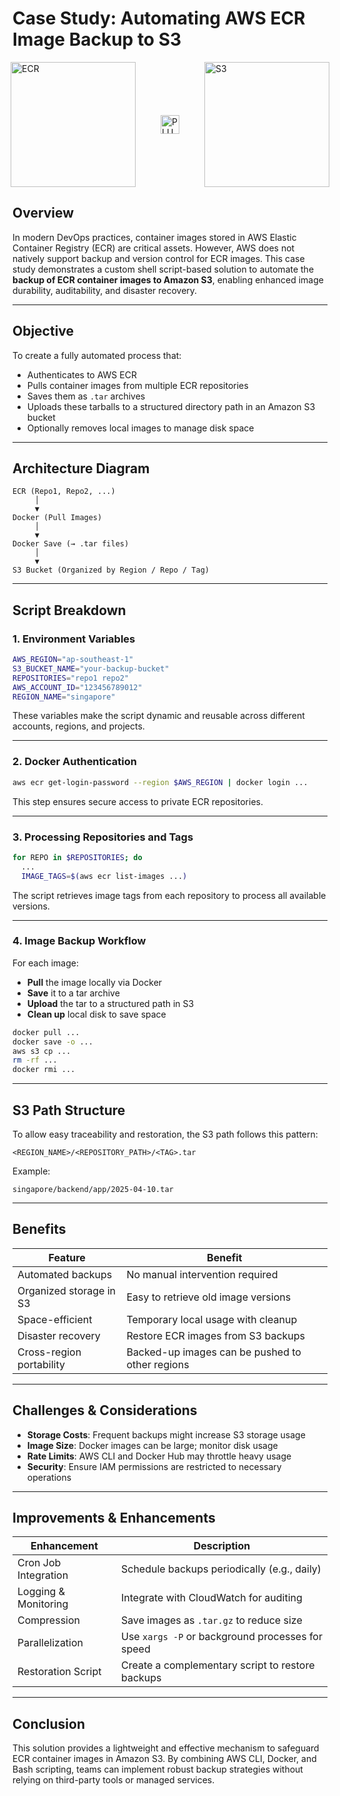 # **Case Study: Automating AWS ECR Image Backup to S3**

<div style="display: flex; justify-content: center; gap: 40px; align-items: center;">
  <img src="https://icon.icepanel.io/AWS/svg/Containers/Elastic-Container-Registry.svg" alt="ECR" width="200"/>
  <img src="https://www.svgrepo.com/show/2087/plus.svg" alt="PLUSE" width="30"/>
  <img src="https://cdn.worldvectorlogo.com/logos/amazon-s3-simple-storage-service.svg" alt="S3" width="200"/>
</div>


## **Overview**

In modern DevOps practices, container images stored in AWS Elastic Container Registry (ECR) are critical assets. However, AWS does not natively support backup and version control for ECR images. This case study demonstrates a custom shell script-based solution to automate the **backup of ECR container images to Amazon S3**, enabling enhanced image durability, auditability, and disaster recovery.

---

## **Objective**

To create a fully automated process that:
- Authenticates to AWS ECR
- Pulls container images from multiple ECR repositories
- Saves them as `.tar` archives
- Uploads these tarballs to a structured directory path in an Amazon S3 bucket
- Optionally removes local images to manage disk space

---

## **Architecture Diagram**

```
ECR (Repo1, Repo2, ...) 
     │
     ▼
Docker (Pull Images)
     │
     ▼
Docker Save (→ .tar files)
     │
     ▼
S3 Bucket (Organized by Region / Repo / Tag)
```

---

## **Script Breakdown**

### **1. Environment Variables**

```bash
AWS_REGION="ap-southeast-1"
S3_BUCKET_NAME="your-backup-bucket"
REPOSITORIES="repo1 repo2"
AWS_ACCOUNT_ID="123456789012"
REGION_NAME="singapore"
```

These variables make the script dynamic and reusable across different accounts, regions, and projects.

---

### **2. Docker Authentication**

```bash
aws ecr get-login-password --region $AWS_REGION | docker login ...
```

This step ensures secure access to private ECR repositories.

---

### **3. Processing Repositories and Tags**

```bash
for REPO in $REPOSITORIES; do
  ...
  IMAGE_TAGS=$(aws ecr list-images ...)
```

The script retrieves image tags from each repository to process all available versions.

---

### **4. Image Backup Workflow**

For each image:
- **Pull** the image locally via Docker
- **Save** it to a tar archive
- **Upload** the tar to a structured path in S3
- **Clean up** local disk to save space

```bash
docker pull ...
docker save -o ...
aws s3 cp ...
rm -rf ...
docker rmi ...
```

---

## **S3 Path Structure**

To allow easy traceability and restoration, the S3 path follows this pattern:

```
<REGION_NAME>/<REPOSITORY_PATH>/<TAG>.tar
```

Example:
```
singapore/backend/app/2025-04-10.tar
```

---

## **Benefits**

| Feature                     | Benefit                                        |
|----------------------------|------------------------------------------------|
| Automated backups          | No manual intervention required                |
| Organized storage in S3    | Easy to retrieve old image versions            |
| Space-efficient            | Temporary local usage with cleanup             |
| Disaster recovery          | Restore ECR images from S3 backups             |
| Cross-region portability   | Backed-up images can be pushed to other regions|

---

## **Challenges & Considerations**

- **Storage Costs**: Frequent backups might increase S3 storage usage
- **Image Size**: Docker images can be large; monitor disk usage
- **Rate Limits**: AWS CLI and Docker Hub may throttle heavy usage
- **Security**: Ensure IAM permissions are restricted to necessary operations

---

## **Improvements & Enhancements**

| Enhancement                    | Description                                        |
|-------------------------------|----------------------------------------------------|
| Cron Job Integration          | Schedule backups periodically (e.g., daily)        |
| Logging & Monitoring          | Integrate with CloudWatch for auditing             |
| Compression                   | Save images as `.tar.gz` to reduce size            |
| Parallelization               | Use `xargs -P` or background processes for speed   |
| Restoration Script            | Create a complementary script to restore backups   |

---

## **Conclusion**

This solution provides a lightweight and effective mechanism to safeguard ECR container images in Amazon S3. By combining AWS CLI, Docker, and Bash scripting, teams can implement robust backup strategies without relying on third-party tools or managed services.

